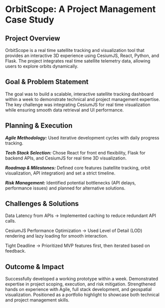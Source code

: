 # OrbitScope: A Project Management Case Study 

## Project Overview

OrbitScope is a real time satellite tracking and visualization tool that provides an interactive 3D experience using CesiumJS, React, Python, and Flask. The project integrates real time satellite telemetry data, allowing users to explore orbits dynamically.

## Goal & Problem Statement

The goal was to build a scalable, interactive satellite tracking dashboard within a week to demonstrate technical and project management expertise. The key challenge was integrating CesiumJS for real time visualization while ensuring smooth data retrieval and UI performance.

## Planning & Execution

***Agile Methodology:*** Used iterative development cycles with daily progress tracking.

***Tech Stack Selection:*** Chose React for front end flexibility, Flask for backend APIs, and CesiumJS for real time 3D visualization.

***Roadmap & Milestones:*** Defined core features (satellite tracking, orbit visualization, API integration) and set a strict timeline.

***Risk Management:*** Identified potential bottlenecks (API delays, performance issues) and planned for alternative solutions.

## Challenges & Solutions

Data Latency from APIs → Implemented caching to reduce redundant API calls.

CesiumJS Performance Optimization → Used Level of Detail (LOD) rendering and lazy loading for smooth interaction.

Tight Deadline → Prioritized MVP features first, then iterated based on feedback.

## Outcome & Impact

  Successfully developed a working prototype within a week.
  Demonstrated expertise in project scoping, execution, and risk mitigation.
  Strengthened hands on experience with Agile, full stack development, and geospatial visualization.
  Positioned as a portfolio highlight to showcase both technical and project management skills.

